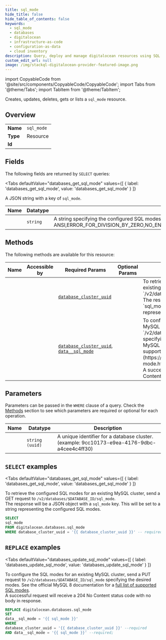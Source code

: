 ```yaml
--- 
title: sql_mode
hide_title: false
hide_table_of_contents: false
keywords:
  - sql_mode
  - databases
  - digitalocean
  - infrastructure-as-code
  - configuration-as-data
  - cloud inventory
description: Query, deploy and manage digitalocean resources using SQL
custom_edit_url: null
image: /img/stackql-digitalocean-provider-featured-image.png
---
```


import CopyableCode from '@site/src/components/CopyableCode/CopyableCode';
import Tabs from '@theme/Tabs';
import TabItem from '@theme/TabItem';

Creates, updates, deletes, gets or lists a <code>sql_mode</code> resource.

## Overview
<table><tbody>
<tr><td><b>Name</b></td><td><code>sql_mode</code></td></tr>
<tr><td><b>Type</b></td><td>Resource</td></tr>
<tr><td><b>Id</b></td><td><CopyableCode code="digitalocean.databases.sql_mode" /></td></tr>
</tbody></table>

## Fields

The following fields are returned by `SELECT` queries:

<Tabs
    defaultValue="databases_get_sql_mode"
    values={[
        { label: 'databases_get_sql_mode', value: 'databases_get_sql_mode' }
    ]}
>
<TabItem value="databases_get_sql_mode">

A JSON string with a key of `sql_mode`.

<table>
<thead>
    <tr>
    <th>Name</th>
    <th>Datatype</th>
    <th>Description</th>
    </tr>
</thead>
<tbody>
<tr>
    <td><CopyableCode code="sql_mode" /></td>
    <td><code>string</code></td>
    <td>A string specifying the configured SQL modes for the MySQL cluster. (example: ANSI,ERROR_FOR_DIVISION_BY_ZERO,NO_ENGINE_SUBSTITUTION,NO_ZERO_DATE,NO_ZERO_IN_DATE,STRICT_ALL_TABLES)</td>
</tr>
</tbody>
</table>
</TabItem>
</Tabs>

## Methods

The following methods are available for this resource:

<table>
<thead>
    <tr>
    <th>Name</th>
    <th>Accessible by</th>
    <th>Required Params</th>
    <th>Optional Params</th>
    <th>Description</th>
    </tr>
</thead>
<tbody>
<tr>
    <td><a href="#databases_get_sql_mode"><CopyableCode code="databases_get_sql_mode" /></a></td>
    <td><CopyableCode code="select" /></td>
    <td><a href="#parameter-database_cluster_uuid"><code>database_cluster_uuid</code></a></td>
    <td></td>
    <td>To retrieve the configured SQL modes for an existing MySQL cluster, send a GET request to `/v2/databases/$DATABASE_ID/sql_mode`.<br />The response will be a JSON object with a `sql_mode` key. This will be set to a string representing the configured SQL modes.</td>
</tr>
<tr>
    <td><a href="#databases_update_sql_mode"><CopyableCode code="databases_update_sql_mode" /></a></td>
    <td><CopyableCode code="replace" /></td>
    <td><a href="#parameter-database_cluster_uuid"><code>database_cluster_uuid</code></a>, <a href="#parameter-data__sql_mode"><code>data__sql_mode</code></a></td>
    <td></td>
    <td>To configure the SQL modes for an existing MySQL cluster, send a PUT request to `/v2/databases/$DATABASE_ID/sql_mode` specifying the desired modes. See the official MySQL 8 documentation for a [full list of supported SQL modes](https://dev.mysql.com/doc/refman/8.0/en/sql-mode.html#sql-mode-full).<br />A successful request will receive a 204 No Content status code with no body in response.</td>
</tr>
</tbody>
</table>

## Parameters

Parameters can be passed in the `WHERE` clause of a query. Check the [Methods](#methods) section to see which parameters are required or optional for each operation.

<table>
<thead>
    <tr>
    <th>Name</th>
    <th>Datatype</th>
    <th>Description</th>
    </tr>
</thead>
<tbody>
<tr id="parameter-database_cluster_uuid">
    <td><CopyableCode code="database_cluster_uuid" /></td>
    <td><code>string (uuid)</code></td>
    <td>A unique identifier for a database cluster. (example: 9cc10173-e9ea-4176-9dbc-a4cee4c4ff30)</td>
</tr>
</tbody>
</table>

## `SELECT` examples

<Tabs
    defaultValue="databases_get_sql_mode"
    values={[
        { label: 'databases_get_sql_mode', value: 'databases_get_sql_mode' }
    ]}
>
<TabItem value="databases_get_sql_mode">

To retrieve the configured SQL modes for an existing MySQL cluster, send a GET request to `/v2/databases/$DATABASE_ID/sql_mode`.<br />The response will be a JSON object with a `sql_mode` key. This will be set to a string representing the configured SQL modes.

```sql
SELECT
sql_mode
FROM digitalocean.databases.sql_mode
WHERE database_cluster_uuid = '{{ database_cluster_uuid }}' -- required;
```
</TabItem>
</Tabs>


## `REPLACE` examples

<Tabs
    defaultValue="databases_update_sql_mode"
    values={[
        { label: 'databases_update_sql_mode', value: 'databases_update_sql_mode' }
    ]}
>
<TabItem value="databases_update_sql_mode">

To configure the SQL modes for an existing MySQL cluster, send a PUT request to `/v2/databases/$DATABASE_ID/sql_mode` specifying the desired modes. See the official MySQL 8 documentation for a [full list of supported SQL modes](https://dev.mysql.com/doc/refman/8.0/en/sql-mode.html#sql-mode-full).<br />A successful request will receive a 204 No Content status code with no body in response.

```sql
REPLACE digitalocean.databases.sql_mode
SET 
data__sql_mode = '{{ sql_mode }}'
WHERE 
database_cluster_uuid = '{{ database_cluster_uuid }}' --required
AND data__sql_mode = '{{ sql_mode }}' --required;
```
</TabItem>
</Tabs>
